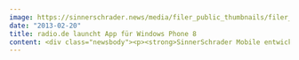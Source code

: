 ```yaml
---
image: https://sinnerschrader.news/media/filer_public_thumbnails/filer_public/0b/09/0b09c421-c272-4129-8848-947e02e6ba7e/varfoldersdjk8pxf42x64d8fxslz8jcc8fc0000gnttmpdxrs9s__480x288_q85_crop_subsampling-2_upscale.jpg
date: "2013-02-20"
title: radio.de launcht App für Windows Phone 8
content: <div class="newsbody"><p><strong>SinnerSchrader Mobile entwickelt Player für Marktführer im mobilen Radio</strong></p><p>Die ganze Welt des Radios im Web und in mobilen Apps. Dieses Erfolgsrezept hat radio.de zu einer der meistgenutzten und meistgeladenen Apps für iOS und Android in Deutschland gemacht. Mit der App für Microsoft Windows Phone erweitert die radio.de GmbH ihr Produktportfolio um eine weitere mobile Plattform.</p><p>Ab sofort ist radio.de auch für Microsoft Windows Phone 8 verfügbar - als eine der ersten Player-Apps auf der neuen Plattform. Das Design und die technische Umsetzung der App realisierte SinnerSchrader Mobile gemeinsam mit den Entwicklern von radio.de.</p><p>Die kostenlose App überzeugt mit vielfältigen Funktionen&#58; der Audioservice bietet den direkten Zugriff auf mehr als 8000 Radiosender, Webradios und Podcasts, Sender aus direkter Umgebung, einfache Kategorie-Navigation durch das Senderangebot und Titelinformationen. Die regelmäßigen Tipps der Redaktion und spezielle Empfehlungen, die sich an den Hörgewohnheiten der Nutzer orientieren, sorgen für Inspiration. Natürlich ist auch eine Sleeptimer- und Weckerfunktion integriert, schließlich ist radio.de schon jetzt der meistgenutzte Radiowecker Deutschlands.</p><p>radio.de ist mit seiner iOS und Android App laut AGOF Mobile Facts 2012-II bereits eine der Top25 Marken im Mobile Web. Die iPhone App ist eine der Top 3 iPhone Apps in der AGOF Ausweisung.</p><p>Bernhard Bahners, Geschäftsführer radio.de GmbH&#58; “Das intuitive Bedienungskonzept von Windows Phone und unser Know-how in der mobilen Radiowelt sind in die Entwicklung der App eingeflossen. Mit der neuen App können unsere Nutzer noch schneller ihre Lieblingssender hören und neue Inhalte finden.“</p><p>“Wir glauben an die Windows Phone 8 Plattform”, sagt Laurent Burdin, Geschäftsführer von SinnerSchrader Mobile. “Unsere Designer und Entwickler haben mit großem Spaß auf dieser Plattform entwickelt und so die beste Radio-Player-App im Windows-Phone-Market geschaffen.”</p><p>radio.de gibt es ab sofort für Windows Phone (Version 8, 7.8 und 7.5)<br/>Download und mehr Infos unter&#58;<br/><a href="http&#58;//www.radio.de/windowsphone">http&#58;//www.radio.de/windowsphone</a></p><p><strong>Über radio.de GmbH</strong><br/>radio.de ist die größte Radioplattform in Deutschland, mit monatlich 6,3 Mio. Website-Visits und mehr als 4,5 Mio. Downloads der iOS und Android App. Der Audio-Service organisiert das hörbare Internet und macht es überall leicht zugänglich - im Browser, über die Logitech Squeezebox, mobil über das iPhone/iPod touch, das iPad oder über Smartphones auf Android-Basis und jetzt auch über Windows Phone. 2008 startete mit radio.at in Österreich und radio.fr in Frankreich der internationale Roll-Out, der weltweit mit rad.io fortgesetzt wird. Die radio.de GmbH mit Sitz in Hamburg wurde 2007 vom Madsack MediaLab (heute&#58; The MediaLab, ein Unternehmen der Mediengruppe Madsack und der WAZ Mediengruppe) gegründet. Weiterer Gesellschafter bei radio.de ist die DuMont Venture GmbH.</p><p><strong>Über SinnerSchrader Mobile</strong><br/>SinnerSchrader Mobile in Berlin ist eine Full-Service Mobile Agentur&#58; Strategie, Konzeption, Design und technische Entwicklung von Mobile Applikationen (Apps), mobile Websites und Services. Sie arbeitet sowohl für aufstrebende Start-ups als auch für etablierte Marken.<br/><a href="http&#58;//sinnerschrader-mobile.com/">http&#58;//sinnerschrader-mobile.com/</a></p></div>
---
```

